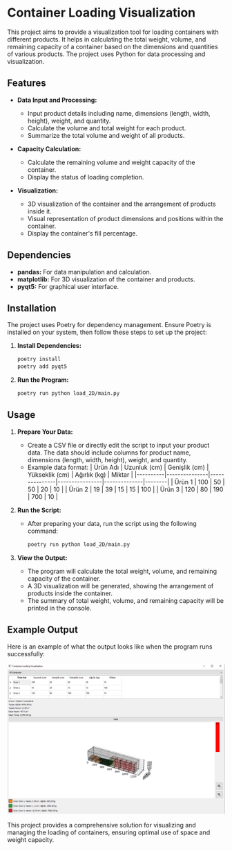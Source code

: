 # Container Loading Visualization

This project aims to provide a visualization tool for loading containers with different products. It helps in calculating the total weight, volume, and remaining capacity of a container based on the dimensions and quantities of various products. The project uses Python for data processing and visualization.

## Features

- **Data Input and Processing:**
  - Input product details including name, dimensions (length, width, height), weight, and quantity.
  - Calculate the volume and total weight for each product.
  - Summarize the total volume and weight of all products.

- **Capacity Calculation:**
  - Calculate the remaining volume and weight capacity of the container.
  - Display the status of loading completion.

- **Visualization:**
  - 3D visualization of the container and the arrangement of products inside it.
  - Visual representation of product dimensions and positions within the container.
  - Display the container's fill percentage.

## Dependencies

- **pandas:** For data manipulation and calculation.
- **matplotlib:** For 3D visualization of the container and products.
- **pyqt5:** For graphical user interface.

## Installation

The project uses Poetry for dependency management. Ensure Poetry is installed on your system, then follow these steps to set up the project:

1. **Install Dependencies:**

    ```sh
    poetry install
    poetry add pyqt5
    ```

2. **Run the Program:**

    ```sh
    poetry run python load_2D/main.py
    ```

## Usage

1. **Prepare Your Data:**
   - Create a CSV file or directly edit the script to input your product data. The data should include columns for product name, dimensions (length, width, height), weight, and quantity.
   - Example data format:
     | Ürün Adı | Uzunluk (cm) | Genişlik (cm) | Yükseklik (cm) | Ağırlık (kg) | Miktar |
     |----------|---------------|---------------|----------------|--------------|--------|
     | Ürün 1   | 100           | 50            | 50             | 20           | 10     |
     | Ürün 2   | 19            | 39            | 15             | 15           | 100    |
     | Ürün 3   | 120           | 80            | 190            | 700          | 10     |

2. **Run the Script:**
   - After preparing your data, run the script using the following command:
     ```sh
     poetry run python load_2D/main.py
     ```

3. **View the Output:**
   - The program will calculate the total weight, volume, and remaining capacity of the container.
   - A 3D visualization will be generated, showing the arrangement of products inside the container.
   - The summary of total weight, volume, and remaining capacity will be printed in the console.

## Example Output

Here is an example of what the output looks like when the program runs successfully:

![Container Loading Visualization](path_to_your_image.png)

This project provides a comprehensive solution for visualizing and managing the loading of containers, ensuring optimal use of space and weight capacity.
